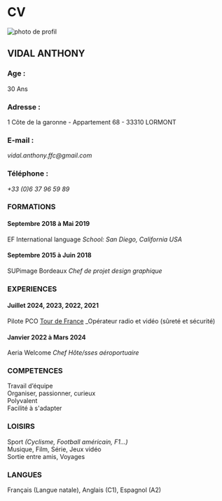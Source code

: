 # CV

![photo de profil](https://avatars.githubusercontent.com/u/26893413?s=400&u=4bf273af9a1a1a8280d93c8f5987a618bc5bc7e2&v=4)

## VIDAL ANTHONY

### Age :
30 Ans

### Adresse :
1 Côte de la garonne - Appartement 68 - 33310 LORMONT

### E-mail :
_vidal.anthony.ffc@gmail.com_

### Téléphone :
_+33 (0)6 37 96 59 89_

### FORMATIONS
#### Septembre 2018 à Mai 2019
EF International language
_School: San Diego, California USA_

#### Septembre 2015 à Juin 2018
SUPimage Bordeaux
_Chef de projet design graphique_

### EXPERIENCES
#### Juillet 2024, 2023, 2022, 2021
Pilote PCO [Tour de France](https://www.letour.fr/fr)
_Opérateur radio et vidéo (sûreté et sécurité)

#### Janvier 2022 à Mars 2024
Aeria Welcome
_Chef Hôte/sses aéroportuaire_

### COMPETENCES
Travail d’équipe<br>
Organiser, passionner, curieux<br>
Polyvalent<br>
Facilité à s'adapter<br>

### LOISIRS
Sport _(Cyclisme, Football américain, F1...)_<br>
Musique, Film, Série, Jeux vidéo<br>
Sortie entre amis, Voyages 


### LANGUES
Français (Langue natale),
Anglais (C1),
Espagnol (A2)

